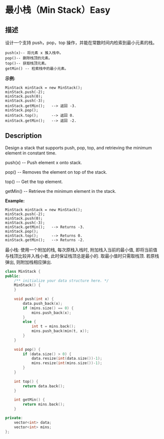 # 最小栈（Min Stack）Easy
## 描述
设计一个支持 push，pop，top 操作，并能在常数时间内检索到最小元素的栈。


	push(x)-- 将元素 x 推入栈中。
	pop()-- 删除栈顶的元素。
	top()-- 获取栈顶元素。
	getMin() -- 检索栈中的最小元素。


**示例:**
```
MinStack minStack = new MinStack();
minStack.push(-2);
minStack.push(0);
minStack.push(-3);
minStack.getMin();   --> 返回 -3.
minStack.pop();
minStack.top();      --> 返回 0.
minStack.getMin();   --> 返回 -2.
```

## Description
Design a stack that supports push, pop, top, and retrieving the minimum element in constant time.


push(x) -- Push element x onto stack.


pop() -- Removes the element on top of the stack.


top() -- Get the top element.


getMin() -- Retrieve the minimum element in the stack.




**Example:**
```
MinStack minStack = new MinStack();
minStack.push(-2);
minStack.push(0);
minStack.push(-3);
minStack.getMin();   --> Returns -3.
minStack.pop();
minStack.top();      --> Returns 0.
minStack.getMin();   --> Returns -2.
```


最小栈: 使用一个附加的栈, 每次原栈入栈时, 附加栈入当前的最小值, 即将当前值与栈顶比较并入栈小者, 此时保证栈顶总是最小的. 取最小值时只需取栈顶. 若原栈弹出, 则附加栈相应弹出.
```c++
class MinStack {
public:
    /** initialize your data structure here. */
    MinStack() {
    }
    
    void push(int x) {
        data.push_back(x);
        if (mins.size() == 0) {
            mins.push_back(x);
        }
        else {
            int t = mins.back();
            mins.push_back(min(t, x));
        }
    }
    
    void pop() {
        if (data.size() > 0) {
            data.resize(int(data.size())-1);
            mins.resize(int(mins.size())-1);
        }
    }
    
    int top() {
        return data.back();
    }
    
    int getMin() {
        return mins.back();
    }

private:
    vector<int> data;
    vector<int> mins;
};
```